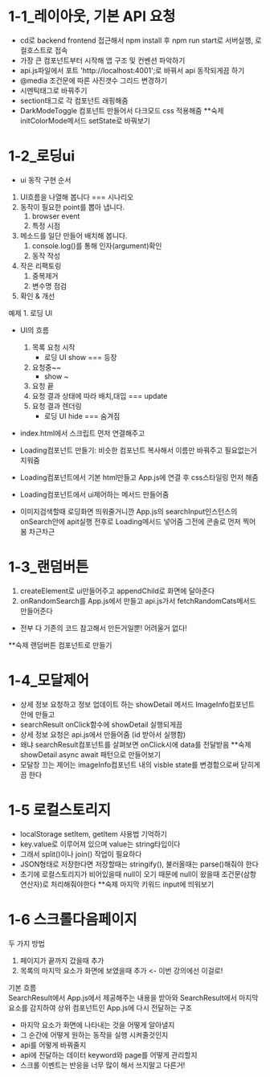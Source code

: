 # 1-1_레이아웃, 기본 API 요청
- cd로 backend frontend 접근해서 npm install 후 npm run start로 서버실행, 로컬호스트로 접속
- 가장 큰 컴포넌트부터 시작해 앱 구조 및 컨벤션 파악하기
- api.js파일에서 포트 'http://localhost:4001';로 바꿔서 api 동작되게끔 하기
- @media 조건문에 따른 사진갯수 그리드 변경하기
- 시멘틱태그로 바꿔주기
- section태그로 각 컴포넌트 래핑해줌
- DarkModeToggle 컴포넌트 만들어서 다크모드 css 적용해줌
**숙제 initColorMode메서드 setState로 바꿔보기

# 1-2_로딩ui
 - ui 동작 구현 순서
 1. UI흐름을 나열해 봅니다 === 시나리오
 2. 동작이 필요한 point를 뽑아 냅니다.
     1. browser event
     2. 특정 시점
 3. 메소드를 일단 만들어 배치해 봅니다.
     1. console.log()를 통해 인자(argument)확인
     2. 동작 작성
 4. 작은 리팩토링
     1. 중복제거
     2. 변수명 점검
 5. 확인 & 개선

예제 1. 로딩 UI
- UI의 흐름
    1. 목록 요청 시작
        - 로딩 UI show === 등장
    2. 요청중~~
        - show ~
    3. 요청 끝
    4. 요청 결과 상태에 따라 배치,대입 === update
    5. 요청 결과 렌더링
        - 로딩 UI hide === 숨겨짐

 - index.html에서 스크립트 먼저 연결해주고
 - Loading컴포넌트 만들기: 비슷한 컴포넌트 복사해서 이름만 바꿔주고 필요없는거 지워줌
 - Loading컴포넌트에서 기본 html만들고 App.js에 연결 후 css스타일링 먼저 해줌
 - Loading컴포넌트에서 ui제어하는 메서드 만들어줌
 - 이미지검색할때 로딩화면 띄워줄거니깐 App.js의 searchInput인스턴스의 onSearch안에 apit실행 전후로 Loading메서드 넣어줌 그전에 콘솔로 먼저 찍어봄 차근차근
 
 # 1-3_랜덤버튼
 1. createElement로 ui만들어주고 appendChild로 화면에 달아준다
 2. onRandomSearch를 App.js에서 만들고 api.js가서 fetchRandomCats메서드 만들어준다
 - 전부 다 기존의 코드 참고해서 만든거일뿐! 어려울거 없다!
 
 **숙제 랜덤버튼 컴포넌트로 만들기
 
 # 1-4_모달제어
 - 상세 정보 요청하고 정보 업데이트 하는 showDetail 메서드 ImageInfo컴포넌트 안에 만들고
 - searchResult onClick함수에 showDetail 실행되게끔
 - 상세 정보 요청은 api.js에서 만들어줌 (id 받아서 실행함)
 - 왜냐 searchResult컴포넌트를 살펴보면 onClick시에 data를 전달받음
 **숙제 showDetail async await 패턴으로 만들어보기
 - 모달창 끄는 제어는 imageInfo컴포넌트 내의 visble state를 변경함으로써 닫히게끔 한다
 
 # 1-5 로컬스토리지
 - localStorage setItem, getItem 사용법 기억하기
 - key.value로 이루어져 있으며 value는 string타입이다
 - 그래서 split()이나 join() 작업이 필요하다
 - JSON형태로 저장한다면 저장할때는 stringify(), 불러올때는 parse()해줘야 한다
 - 초기에 로컬스토리지가 비어있을때 null이 오기 때문에 null이 왔을때 조건문(삼항연산자)로 처리해줘야한다
 **숙제 마지막 키워드 input에 띄워보기

# 1-6 스크롤다음페이지
두 가지 방법
  1. 페이지가 끝까지 갔을때 추가
  2. 목록의 마지막 요소가 화면에 보였을때 추가 <- 이번 강의에선 이걸로!

기본 흐름<br/>
SearchResult에서 App.js에서 제공해주는 내용을 받아와 SearchResult에서 마지막 요소를 감지하여 상위 컴포넌트인 App.js에 다시 전달하는 구조
- 마지막 요소가 화면에 나타내는 것을 어떻게 알아낼지
- 그 순간에 어떻게 원하는 동작을 실행 시켜줄것인지
- api를 어떻게 바꿔줄지
- api에 전달하는 데이터 keyword와 page를 어떻게 관리할지
- 스크롤 이벤트는 반응을 너무 많이 해서 쓰지말고 다른거!
